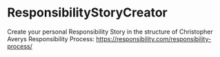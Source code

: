 # ResponsibilityStoryCreator
Create your personal Responsibility Story in the structure of Christopher Averys Responsibility Process:
https://responsibility.com/responsibility-process/
